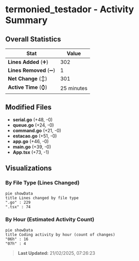 # termonied_testador - Activity Summary 

## Overall Statistics

| Stat                   | Value                                                             |
| ---------------------- | ----------------------------------------------------------------- |
| **Lines Added** (➕)   | 302                                          |
| **Lines Removed** (➖) | 1                                        |
| **Net Change** (↕)    | 301                |
| **Active Time** (⌚)   | 25 minutes |


## Modified Files
- **serial.go** (+48, -0)
- **queue.go** (+24, -0)
- **command.go** (+21, -0)
- **estacao.go** (+51, -0)
- **app.go** (+46, -0)
- **main.go** (+39, -0)
- **App.tsx** (+73, -1)

## Visualizations

### By File Type (Lines Changed)

```mermaid
pie showData
title Lines changed by file type
".go" : 229
".tsx" : 74
```

### By Hour (Estimated Activity Count)

```mermaid
pie showData
title Coding activity by hour (count of changes)
"06h" : 16
"07h" : 4
```


> **Last Updated:** 21/02/2025, 07:26:23